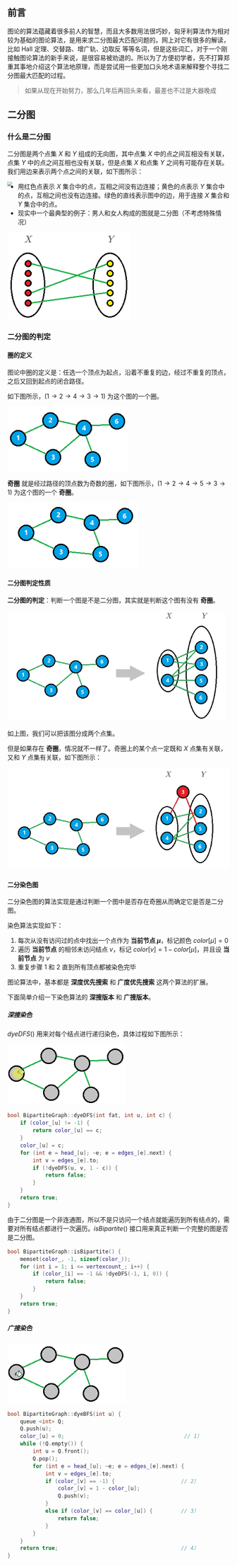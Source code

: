 ## 前言

图论的算法蕴藏着很多前人的智慧，而且大多数用法很巧妙，匈牙利算法作为相对较为基础的图论算法，是用来求二分图最大匹配问题的。网上对它有很多的解读，比如 Hall 定理、交替路、增广轨、边取反 等等名词，但是这些词汇，对于一个刚接触图论算法的新手来说，是很容易被劝退的。所以为了方便初学者，先不打算郑重其事地介绍这个算法地原理，而是尝试用一些更加口头地术语来解释整个寻找二分图最大匹配的过程。

> 如果从现在开始努力，那么几年后再回头来看，最差也不过是大器晚成

## 二分图

### 什么是二分图

二分图是两个点集 $X$ 和 $Y$ 组成的无向图，其中点集 $X$ 中的点之间互相没有关联，点集 $Y$ 中的点之间互相也没有关联，但是点集 $X$ 和点集 $Y$ 之间有可能存在关联。我们用边来表示两个点之间的关联，如下图所示：

<img src="E:\Ase\Documents\md\算法\assets\test.jpg" style="zoom: 67%;" align="left"/>

- 用红色点表示 $X$ 集合中的点，互相之间没有边连接；黄色的点表示 $Y$ 集合中的点，互相之间也没有边连接。绿色的直线表示图中的边，用于连接 $X$ 集合和 $Y$ 集合中的点。
- 现实中一个最典型的例子：男人和女人构成的图就是二分图（不考虑特殊情况）

![](./assets/1668137316-lKcTvx-2-1.png)

### 二分图的判定

#### 圈的定义

图论中圈的定义是：任选一个顶点为起点，沿着不重复的边，经过不重复的顶点，之后又回到起点的闭合路径。

如下图所示，$(1 \rightarrow 2 \rightarrow 4 \rightarrow 3 \rightarrow 1)$ 为这个图的一个圈。

![](./assets/1668137317-GjRCGk-2-2-1.png)

**奇圈** 就是经过路径的顶点数为奇数的圈，如下图所示，$(1 \rightarrow 2 \rightarrow 4 \rightarrow 5 \rightarrow 3 \rightarrow 1)$ 为这个图的一个 **奇圈**。

![](./assets/1668137320-REMouR-2-2-1.png)

#### 二分图判定性质

**二分图的判定**：判断一个图是不是二分图，其实就是判断这个图有没有 **奇圈**。

<img src="./assets/1668137323-CdghnG-2-2-2.jpeg" style="zoom:80%;" />

如上图，我们可以把该图分成两个点集。

但是如果存在 **奇圈**，情况就不一样了。奇圈上的某个点一定既和 $X$ 点集有关联，又和 $Y$ 点集有关联，如下图所示：

<img src="./assets/1668137325-YYSfmM-2-2-2.jpeg" style="zoom:80%;" />

#### 二分染色图

二分染色图的算法实现是通过判断一个图中是否存在奇圈从而确定它是否是二分图。

染色算法实现如下：

1. 每次从没有访问过的点中找出一个点作为 **当前节点 $\mu$**，标记颜色 $color[\mu] = 0$
2. 遍历 **当前节点** 的相邻未访问结点 $v$，标记 $color[v] = 1 - color[\mu]$，并且设 **当前节点** 为 $v$
3. 重复步骤 1 和 2 直到所有顶点都被染色完毕

图论算法中，基本都是 **深度优先搜索** 和 **广度优先搜索** 这两个算法的扩展。

下面简单介绍一下染色算法的 **深搜版本** 和 **广搜版本**。

##### 深搜染色

$dyeDFS()$ 用来对每个结点进行递归染色，具体过程如下图所示：

![](./assets/1668137327-NhuGZu-2-2-3.gif)

```c++
bool BipartiteGraph::dyeDFS(int fat, int u, int c) {
    if (color_[u] != -1) {
        return color_[u] == c;
    }
    color_[u] = c;
    for (int e = head_[u]; ~e; e = edges_[e].next) {
        int v = edges_[e].to;
        if (!dyeDFS(u, v, 1 - c)) {
            return false;
        }
    }
    return true;
}
```

由于二分图是一个非连通图，所以不是只访问一个结点就能遍历到所有结点的，需要对所有结点都进行一次遍历。$isBipartite()$ 接口用来真正判断一个完整的图是否是二分图。

```c++
bool BipartiteGraph::isBipartite() {
    memset(color_, -1, sizeof(color_));
    for (int i = 1; i <= vertexcount_; i++) {
        if (color_[i] == -1 && !dyeDFS(-1, i, 0)) {
            return false;
        }
    }
    return true;
}
```

##### 广搜染色

![](./assets/1668137329-TwWwra-2-2-3.gif)

```c++
bool BipartiteGraph::dyeBFS(int u) {
    queue <int> Q;
    Q.push(u);
    color_[u] = 0;                                      // 1）
    while (!Q.empty()) {
        int u = Q.front();
        Q.pop();
        for (int e = head_[u]; ~e; e = edges_[e].next) {
            int v = edges_[e].to;
            if (color_[v] == -1) {                     // 2）
                color_[v] = 1 - color_[u];
                Q.push(v);
            }
            else if (color_[v] == color_[u]) {         // 3）
                return false;
            }
        }
    }
    return true;                                       // 4）
}
```





























